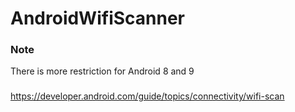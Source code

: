 # AndroidWifiScanner

### Note
There is more restriction for Android 8 and 9

### 
https://developer.android.com/guide/topics/connectivity/wifi-scan